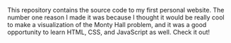 This repository contains the source code to my first personal website. The number one reason I made it was because I thought it would be really cool to make a visualization of the Monty Hall problem, and it was a good opportunity to learn HTML, CSS, and JavaScript as well. Check it out!
